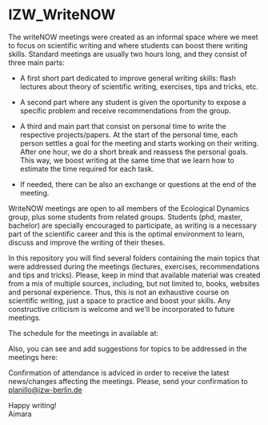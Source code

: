 # IZW_WriteNOW

The writeNOW meetings were created as an informal space where we meet to focus on scientific writing and where students can boost there writing skills. Standard meetings are usually two hours long, and they consist of three main parts:

- A first short part dedicated to improve general writing skills: flash lectures about theory of scientific writing, exercises, tips and tricks, etc. 

- A second part where any student is given the oportunity to expose a specific problem and receive recommendations from the group.

- A third and main part that consist on personal time to write the respective projects/papers. At the start of the personal time, each person settles a goal for the meeting and starts working on their writing. After one hour, we do a short break and reassess the personal goals. This way, we boost writing at the same time that we learn how to estimate the time required for each task. 

- If needed, there can be also an exchange or questions at the end of the meeting. 

WriteNOW meetings are open to all members of the Ecological Dynamics group, plus some students from related groups. Students (phd, master, bachelor) are specially encouraged to participate, as writing is a necessary part of the scientific career and this is the optimal environment to learn, discuss and improve the writing of their theses. 

In this repository you will find several folders containing the main topics that were addressed during the meetings (lectures, exercises, recommendations and tips and tricks). Please, keep in mind that available material was created from a mix of multiple sources, including, but not limited to, books, websites and personal experience. Thus, this is not an exhaustive course on scientific writing, just a space to practice and boost your skills. Any constructive criticism is welcome and we'll be incorporated to future meetings.  

The schedule for the meetings in available at: <insert url>
  
Also, you can see and add suggestions for topics to be addressed in the meetings here: <insert url>
  
Confirmation of attendance is adviced in order to receive the latest news/changes affecting the meetings. Please, send your confirmation to planillo@izw-berlin.de

Happy writing!
<br />Aimara
